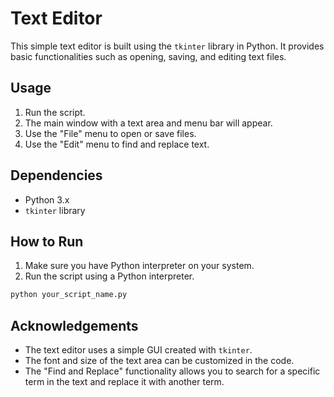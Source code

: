 # Text Editor

This simple text editor is built using the `tkinter` library in Python. It provides basic functionalities such as opening, saving, and editing text files.

## Usage

1. Run the script.
2. The main window with a text area and menu bar will appear.
3. Use the "File" menu to open or save files.
4. Use the "Edit" menu to find and replace text.

## Dependencies

- Python 3.x
- `tkinter` library

## How to Run

1. Make sure you have Python interpreter on your system.
2. Run the script using a Python interpreter.

```bash
python your_script_name.py
```

## Acknowledgements

- The text editor uses a simple GUI created with `tkinter`.
- The font and size of the text area can be customized in the code.
- The "Find and Replace" functionality allows you to search for a specific term in the text and replace it with another term.
